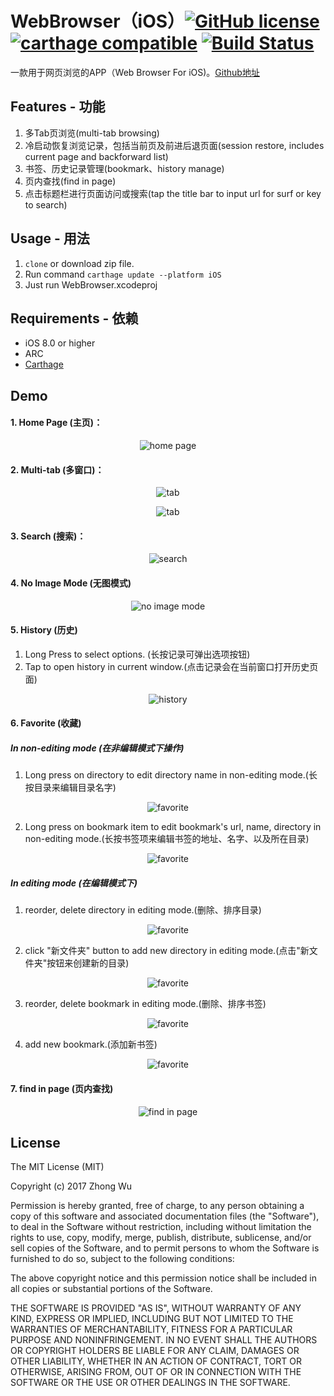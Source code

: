 # WebBrowser（iOS）[![GitHub license](https://img.shields.io/badge/License-MIT-lightgrey.svg)](https://github.com/avito-tech/Marshroute/blob/master/LICENSE)  [![carthage compatible](https://img.shields.io/badge/Carthage-compatible-blue.svg)](https://github.com/Carthage/Carthage) [![Build Status](https://travis-ci.org/zhongwuzw/WebBrowser.svg?branch=master)](https://travis-ci.org/zhongwuzw/WebBrowser)

一款用于网页浏览的APP（Web Browser For iOS)。[Github地址](https://github.com/zhongwuzw/WebBrowser)

## Features - 功能
1. 多Tab页浏览(multi-tab browsing)
2. 冷启动恢复浏览记录，包括当前页及前进后退页面(session restore, includes current page and backforward list)
3. 书签、历史记录管理(bookmark、history manage)
4. 页内查找(find in page)
5. 点击标题栏进行页面访问或搜索(tap the title bar to  input url for surf or key to search)

  
## Usage - 用法
  1. `clone` or download zip file.
  2. Run command `carthage update --platform iOS`
  3. Just run WebBrowser.xcodeproj
  
## Requirements - 依赖
* iOS 8.0 or higher
* ARC
* [Carthage](https://github.com/Carthage/Carthage)

## Demo
#### 1. Home Page (主页)：
<p align="center">
  <img src="https://raw.githubusercontent.com/zhongwuzw/WebBrowser/master/images/home_scroll.gif" alt="home page"/>
</p>


#### 2. Multi-tab (多窗口)：
<p align="center">
  <img src="https://raw.githubusercontent.com/zhongwuzw/WebBrowser/master/images/home_tab_switch.gif" alt="tab"/>
</p>

<p align="center">
  <img src="https://raw.githubusercontent.com/zhongwuzw/WebBrowser/master/images/tab_manage.gif" alt="tab"/>
</p>

#### 3. Search (搜索)：
<p align="center">
  <img src="https://raw.githubusercontent.com/zhongwuzw/WebBrowser/master/images/home_search.gif" alt="search"/>
</p>

#### 4. No Image Mode (无图模式)
<p align="center">
  <img src="https://raw.githubusercontent.com/zhongwuzw/WebBrowser/master/images/no-image-mode.gif" alt="no image mode"/>
</p>

#### 5. History (历史)
1. Long Press to select options. (长按记录可弹出选项按钮)
2. Tap to open history in current window.(点击记录会在当前窗口打开历史页面)
<p align="center">
  <img src="http://oc54pu02q.bkt.clouddn.com/history.gif" alt="history"/>
</p>

#### 6. Favorite (收藏)
##### In non-editing mode (在非编辑模式下操作)
1. Long press on directory to edit directory name in non-editing mode.(长按目录来编辑目录名字)
<p align="center">
  <img src="http://oc54pu02q.bkt.clouddn.com/bookmark_edit_long_section.gif" alt="favorite"/>
</p>

2. Long press on bookmark item to edit bookmark's url, name, directory in non-editing mode.(长按书签项来编辑书签的地址、名字、以及所在目录)
<p align="center">
  <img src="http://oc54pu02q.bkt.clouddn.com/bookmark_long_edit_item.gif" alt="favorite"/>
</p>

##### In editing mode (在编辑模式下)
1. reorder, delete directory in editing mode.(删除、排序目录)
<p align="center">
  <img src="http://oc54pu02q.bkt.clouddn.com/bookmark_edit_section.gif" alt="favorite"/>
</p>

2. click "新文件夹" button to add new directory in editing mode.(点击"新文件夹"按钮来创建新的目录)
<p align="center">
  <img src="http://oc54pu02q.bkt.clouddn.com/bookmark_add_section.gif" alt="favorite"/>
</p>

3. reorder, delete bookmark in editing mode.(删除、排序书签)
<p align="center">
  <img src="http://oc54pu02q.bkt.clouddn.com/bookmark_edit_item.gif" alt="favorite"/>
</p>

4. add new bookmark.(添加新书签)
<p align="center">
  <img src="http://oc54pu02q.bkt.clouddn.com/bookmark_add.gif" alt="favorite"/>
</p>

#### 7. find in page (页内查找)
<p align="center">
  <img src="http://oc54pu02q.bkt.clouddn.com/findinpage.gif" alt="find in page"/>
</p>

## License

The MIT License (MIT)

Copyright (c) 2017 Zhong Wu

Permission is hereby granted, free of charge, to any person obtaining a copy
of this software and associated documentation files (the "Software"), to deal
in the Software without restriction, including without limitation the rights
to use, copy, modify, merge, publish, distribute, sublicense, and/or sell
copies of the Software, and to permit persons to whom the Software is
furnished to do so, subject to the following conditions:

The above copyright notice and this permission notice shall be included in all
copies or substantial portions of the Software.

THE SOFTWARE IS PROVIDED "AS IS", WITHOUT WARRANTY OF ANY KIND, EXPRESS OR
IMPLIED, INCLUDING BUT NOT LIMITED TO THE WARRANTIES OF MERCHANTABILITY,
FITNESS FOR A PARTICULAR PURPOSE AND NONINFRINGEMENT. IN NO EVENT SHALL THE
AUTHORS OR COPYRIGHT HOLDERS BE LIABLE FOR ANY CLAIM, DAMAGES OR OTHER
LIABILITY, WHETHER IN AN ACTION OF CONTRACT, TORT OR OTHERWISE, ARISING FROM,
OUT OF OR IN CONNECTION WITH THE SOFTWARE OR THE USE OR OTHER DEALINGS IN THE
SOFTWARE.

